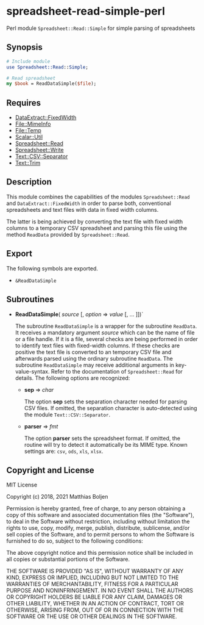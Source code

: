# spreadsheet-read-simple-perl

Perl module `Spreadsheet::Read::Simple` for simple parsing of spreadsheets

## Synopsis

```perl
# Include module
use Spreadsheet::Read::Simple;

# Read spreadsheet
my $book = ReadDataSimple($file);
```

## Requires

+ [DataExtract::FixedWidth](https://metacpan.org/pod/DataExtract::FixedWidth)
+ [File::MimeInfo](https://metacpan.org/pod/File::MimeInfo)
+ [File::Temp](https://metacpan.org/pod/File::Temp)
+ [Scalar::Util](https://metacpan.org/pod/Scalar::Util)
+ [Spreadsheet::Read](https://metacpan.org/pod/Spreadsheet::Read)
+ [Spreadsheet::Write](https://metacpan.org/pod/Spreadsheet::Write)
+ [Text::CSV::Separator](https://metacpan.org/pod/Text::CSV::Separator)
+ [Text::Trim](https://metacpan.org/pod/Text::Trim)

## Description

This module combines the capabilities of the modules `Spreadsheet::Read`
and `DataExtract::FixedWidth` in order to parse both, conventional
spreadsheets and text files with data in fixed width columns.

The latter is being achieved by converting the text file with fixed
width columns to a temporary CSV spreadsheet and parsing this file using
the method `ReadData` provided by `Spreadsheet::Read`.

## Export

The following symbols are exported.

+ `&ReadDataSimple`

## Subroutines

+ **ReadDataSimple**( *source* [, _option_ => _value_ [, ... ]])`

  The subroutine `ReadDataSimple` is a wrapper for the subroutine `ReadData`.
  It receives a mandatory argument _source_ which can be the name of file or
  a file handle. If it is a file, several checks are being performed in order
  to identify text files with fixed-width columns. If these checks are positive
  the text file is converted to an temporary CSV file and afterwards parsed
  using the ordinary subroutine `ReadData`. The subroutine `ReadDataSimple`
  may receive additional arguments in key-value-syntax. Refer to the
  documentation of `Spreadsheet::Read` for details.  The following options
  are recognized:

  + **sep** => _char_

    The option **sep** sets the separation character needed for parsing
    CSV files. If omitted, the separation character is auto-detected
    using the module `Text::CSV::Separator`.

  + **parser** => _fmt_

    The option **parser** sets the spreadsheet format. If omitted, the
    routine will try to detect it automatically be its MIME type.
    Known settings are: `csv`, `ods`, `xls`, `xlsx`.

## Copyright and License

MIT License

Copyright (c) 2018, 2021 Matthias Boljen

Permission is hereby granted, free of charge, to any person obtaining a copy
of this software and associated documentation files (the "Software"), to deal
in the Software without restriction, including without limitation the rights
to use, copy, modify, merge, publish, distribute, sublicense, and/or sell
copies of the Software, and to permit persons to whom the Software is
furnished to do so, subject to the following conditions:

The above copyright notice and this permission notice shall be included in all
copies or substantial portions of the Software.

THE SOFTWARE IS PROVIDED "AS IS", WITHOUT WARRANTY OF ANY KIND, EXPRESS OR
IMPLIED, INCLUDING BUT NOT LIMITED TO THE WARRANTIES OF MERCHANTABILITY,
FITNESS FOR A PARTICULAR PURPOSE AND NONINFRINGEMENT. IN NO EVENT SHALL THE
AUTHORS OR COPYRIGHT HOLDERS BE LIABLE FOR ANY CLAIM, DAMAGES OR OTHER
LIABILITY, WHETHER IN AN ACTION OF CONTRACT, TORT OR OTHERWISE, ARISING FROM,
OUT OF OR IN CONNECTION WITH THE SOFTWARE OR THE USE OR OTHER DEALINGS IN THE
SOFTWARE.
